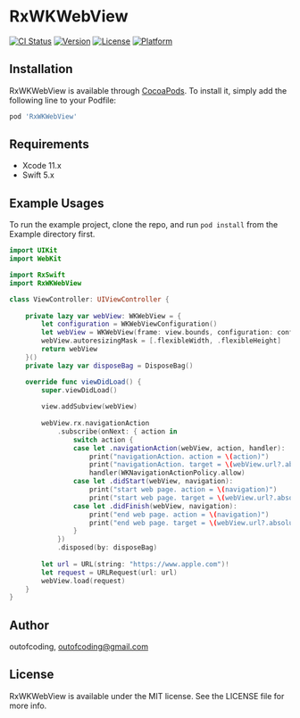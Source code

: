 # RxWKWebView

[![CI Status](https://img.shields.io/travis/outofcoding/RxWKWebView.svg?style=flat)](https://travis-ci.org/outofcoding/RxWKWebView)
[![Version](https://img.shields.io/cocoapods/v/RxWKWebView.svg?style=flat)](https://cocoapods.org/pods/RxWKWebView)
[![License](https://img.shields.io/cocoapods/l/RxWKWebView.svg?style=flat)](https://cocoapods.org/pods/RxWKWebView)
[![Platform](https://img.shields.io/cocoapods/p/RxWKWebView.svg?style=flat)](https://cocoapods.org/pods/RxWKWebView)

## Installation

RxWKWebView is available through [CocoaPods](https://cocoapods.org). To install
it, simply add the following line to your Podfile:

```ruby
pod 'RxWKWebView'
```

## Requirements
- Xcode 11.x
- Swift 5.x

## Example Usages

To run the example project, clone the repo, and run `pod install` from the Example directory first.

```swift
import UIKit
import WebKit

import RxSwift
import RxWKWebView

class ViewController: UIViewController {
    
    private lazy var webView: WKWebView = {
        let configuration = WKWebViewConfiguration()
        let webView = WKWebView(frame: view.bounds, configuration: configuration)
        webView.autoresizingMask = [.flexibleWidth, .flexibleHeight]
        return webView
    }()
    private lazy var disposeBag = DisposeBag()

    override func viewDidLoad() {
        super.viewDidLoad()
        
        view.addSubview(webView)
        
        webView.rx.navigationAction
            .subscribe(onNext: { action in
                switch action {
                case let .navigationAction(webView, action, handler):
                    print("navigationAction. action = \(action)")
                    print("navigationAction. target = \(webView.url?.absoluteString ?? "<nil>")")
                    handler(WKNavigationActionPolicy.allow)
                case let .didStart(webView, navigation):
                    print("start web page. action = \(navigation)")
                    print("start web page. target = \(webView.url?.absoluteString ?? "<nil>")")
                case let .didFinish(webView, navigation):
                    print("end web page. action = \(navigation)")
                    print("end web page. target = \(webView.url?.absoluteString ?? "<nil>")")
                }
            })
            .disposed(by: disposeBag)
            
        let url = URL(string: "https://www.apple.com")!
        let request = URLRequest(url: url)
        webView.load(request)
    }
}
```

## Author

outofcoding, outofcoding@gmail.com

## License

RxWKWebView is available under the MIT license. See the LICENSE file for more info.

